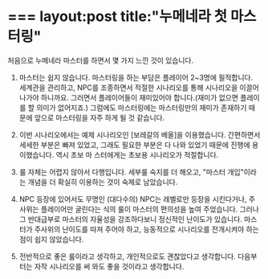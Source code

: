===
layout:post
title:"누메네라 첫 마스터링"
===
처음으로 누메네라 마스터를 하면서 몇 가지 느낀 것이 있습니다.

1. 마스터는 쉽지 않습니다. 마스터링을 하는 부담은 플레이어 2~3명에 필적합니다. 세계관을 관리하고, NPC를 조종하면서 적절한 시나리오를 통해 시나리오을 이끌어 나가야 하니까요. 그러면서 플레이어들이 재미있어야 합니다.(재미가 없으면 플레이를 할 의미가 없어지죠.) 그럼에도 마스터링에는 마스터링만의 재미가 존재하기 때문에 앞으로 마스터링을 자주 하게 될 것 같습니다.

2. 이번 시나리오에서는 예제 시나리오인 [보레갈의 베올]을 이용했습니다. 간편하면서 세세한 부분은 빠져 있었고, 그래도 필요한 부분은 다 나와 있었기 때문에 진행에 용이했습니다. 역시 초보 마
스터에게는 초보용 시나리오가 적절합니다.

3. 룰 자체는 어렵지 않아서 다행입니다. 세부룰 숙지를 더 해오고, "마스터 개입"이라는 개념을 더 확실히 이용하는 것이 숙제로 남았습니다.

4. NPC 등장에 있어서도 무명인 (대다수의) NPC는 레벨로만 등장을 시킨다거나, 주사위는 플레이어만 굴린다는 식의 룰이 마스터의 편의성을 높여 주었습니다. 그러나 그 반대급부로 마스터의 자율성을 강조하다보니 정신적인 난이도가 있습니다. 마스터가 주사위의 난이도를 따져 주어야 하고, 능동적으로 시나리오를 전개시켜야 하는 점이 쉽지 않았습니다.

5. 전반적으로 좋은 룰이라고 생각하고, 개인적으로도 괜찮았다고 생각합니다. 다음부터는 자작 시나리오를 써 와도 좋을 것이라고 생각합니다.
